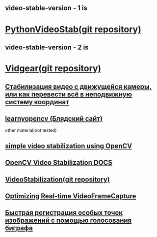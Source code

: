 ## video-stable-version - 1 is 
# [PythonVideoStab(git repository)](https://github.com/AdamSpannbauer/python_video_stab)

## video-stable-version - 2 is 
# [Vidgear(git repository)](https://github.com/abhiTronix/vidgear/tree/master)


## [Стабилизация видео с движущейся камеры, или как перевести всё в неподвижную систему координат](https://habr.com/ru/articles/516122/)

## [learnyopencv (Блядский сайт)](https://github.com/spmallick/learnopencv/tree/master)

other material(not tested)

## [simple video stabilization using OpenCV](https://nghiaho.com/?p=2093)
## [OpenCV Video Stabilization DOCS](https://docs.opencv.org/4.x/d5/d50/group__videostab.html)
## [VideoStabilization(git repository)](https://github.com/VAIBHAV-2303/VideoStabilization)
## [Optimizing Real-time VideoFrameCapture](https://stackforgeeks.com/blog/optimizing-realtime-video-frame-capture-pythoncv2)
## [Быстрая регистрация особых точек изображений с помощью голосования биграфа](https://habr.com/ru/articles/336494/)

